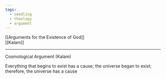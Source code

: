 ```yaml
---
tags:
  - seedling
  - theology
  - argument
---
```

[[Arguments for the Existence of God]] <br>
[[Kalam]] <br>

---

Cosmological Argument (Kalam)

Everything that begins to exist has a cause; the universe began to exist; therefore, the universe has a cause